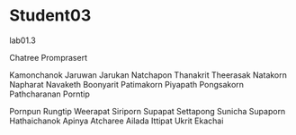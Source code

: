 # Student03
lab01.3

Chatree Promprasert

Kamonchanok
Jaruwan
Jarukan
Natchapon
Thanakrit
Theerasak
Natakorn
Napharat
Navaketh
Boonyarit
Patimakorn
Piyapath
Pongsakorn
Pathcharanan
Porntip


Pornpun
Rungtip
Weerapat
Siriporn
Supapat
Settapong
Sunicha
Supaporn
Hathaichanok
Apinya
Atcharee
Ailada
Ittipat
Ukrit
Ekachai
